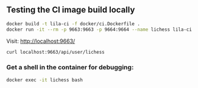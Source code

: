 ## Testing the CI image build locally

```bash
docker build -t lila-ci -f docker/ci.Dockerfile .
docker run -it --rm -p 9663:9663 -p 9664:9664 --name lichess lila-ci
```

Visit: <http://localhost:9663/>

```bash
curl localhost:9663/api/user/lichess
```

### Get a shell in the container for debugging:

```bash
docker exec -it lichess bash
```
